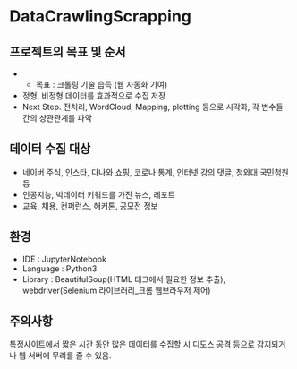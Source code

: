 # DataCrawlingScrapping
## 프로젝트의 목표 및 순서
- * 목표 : 크롤링 기술 습득 (웹 자동화 기여)
- 정형, 비정형 데이터를 효과적으로 수집 저장
- Next Step. 전처리, WordCloud, Mapping, plotting 등으로 시각화, 각 변수들 간의 상관관계를 파악

## 데이터 수집 대상
- 네이버 주식, 인스타, 다나와 쇼핑, 코로나 통계, 인터넷 강의 댓글, 청와대 국민청원 등
- 인공지능, 빅데이터 키워드를 가진 뉴스, 레포트
- 교육, 채용, 컨퍼런스, 해커톤, 공모전 정보

## 환경
- IDE : JupyterNotebook
- Language : Python3
- Library : BeautifulSoup(HTML 태그에서 필요한 정보 추출), webdriver(Selenium 라이브러리_크롬 웹브라우저 제어)

## 주의사항
특정사이트에서 짧은 시간 동안 많은 데이터를 수집할 시 디도스 공격 등으로 감지되거나 웹 서버에 무리를 줄 수 있음.
